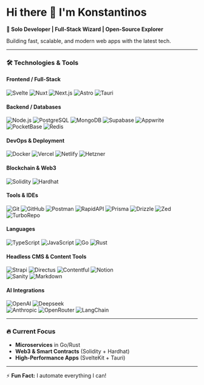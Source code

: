 # Hi there 👋 I'm Konstantinos  

**🚀 Solo Developer | Full-Stack Wizard | Open-Source Explorer**  

Building fast, scalable, and modern web apps with the latest tech.  

---

### 🛠 **Technologies & Tools**  

#### **Frontend / Full-Stack**  
![Svelte](https://img.shields.io/badge/-SvelteKit-FF3E00?logo=svelte&logoColor=white)
![Nuxt](https://img.shields.io/badge/-Nuxt-00DC82?logo=nuxt.js&logoColor=white)
![Next.js](https://img.shields.io/badge/-Next.js-000000?logo=next.js&logoColor=white)
![Astro](https://img.shields.io/badge/-Astro-FF5D01?logo=astro&logoColor=white)
![Tauri](https://img.shields.io/badge/-Tauri-FFC131?logo=tauri&logoColor=black)  

#### **Backend / Databases**  
![Node.js](https://img.shields.io/badge/-Node.js-339933?logo=node.js&logoColor=white)
![PostgreSQL](https://img.shields.io/badge/-PostgreSQL-4169E1?logo=postgresql&logoColor=white)
![MongoDB](https://img.shields.io/badge/-MongoDB-47A248?logo=mongodb&logoColor=white)
![Supabase](https://img.shields.io/badge/-Supabase-3ECF8E?logo=supabase&logoColor=white)
![Appwrite](https://img.shields.io/badge/-Appwrite-F02E65?logo=appwrite&logoColor=white)
![PocketBase](https://img.shields.io/badge/-PocketBase-5C45FF?logo=pocketbase&logoColor=white)
![Redis](https://img.shields.io/badge/-Redis-DC382D?logo=redis&logoColor=white)  

#### **DevOps & Deployment**  
![Docker](https://img.shields.io/badge/-Docker-2496ED?logo=docker&logoColor=white)
![Vercel](https://img.shields.io/badge/-Vercel-000000?logo=vercel&logoColor=white)
![Netlify](https://img.shields.io/badge/-Netlify-00C7B7?logo=netlify&logoColor=white)
![Hetzner](https://img.shields.io/badge/-Hetzner-D50C2D?logo=hetzner&logoColor=white)  

#### **Blockchain & Web3**  
![Solidity](https://img.shields.io/badge/-Solidity-363636?logo=solidity&logoColor=white)
![Hardhat](https://img.shields.io/badge/-Hardhat-FFF100?logo=hardhat&logoColor=black)  

#### **Tools & IDEs**  
![Git](https://img.shields.io/badge/-Git-F05032?logo=git&logoColor=white)
![GitHub](https://img.shields.io/badge/-GitHub-181717?logo=github&logoColor=white)
![Postman](https://img.shields.io/badge/-Postman-FF6C37?logo=postman&logoColor=white)
![RapidAPI](https://img.shields.io/badge/-RapidAPI-00AFF0?logo=rapidapi&logoColor=white)
![Prisma](https://img.shields.io/badge/-Prisma-2D3748?logo=prisma&logoColor=white)
![Drizzle](https://img.shields.io/badge/-DrizzleORM-4A6CF7?logo=drizzle&logoColor=white)
![Zed](https://img.shields.io/badge/-Zed_IDE-000000?logo=zed&logoColor=white)
![TurboRepo](https://img.shields.io/badge/-TurboRepo-EF4444?logo=turborepo&logoColor=white)

#### **Languages**  
![TypeScript](https://img.shields.io/badge/-TypeScript-3178C6?logo=typescript&logoColor=white)
![JavaScript](https://img.shields.io/badge/-JavaScript-F7DF1E?logo=javascript&logoColor=black)
![Go](https://img.shields.io/badge/-Go-00ADD8?logo=go&logoColor=white)
![Rust](https://img.shields.io/badge/-Rust-000000?logo=rust&logoColor=white)  

#### **Headless CMS & Content Tools**  
![Strapi](https://img.shields.io/badge/-Strapi-4945FF?logo=strapi&logoColor=white)
![Directus](https://img.shields.io/badge/-Directus-26A269?logo=directus&logoColor=white)
![Contentful](https://img.shields.io/badge/-Contentful-2478CC?logo=contentful&logoColor=white)
![Notion](https://img.shields.io/badge/-Notion_CMS-000000?logo=notion&logoColor=white)  
![Sanity](https://img.shields.io/badge/-Sanity-F03E2F?logo=sanity&logoColor=white)
![Markdown](https://img.shields.io/badge/-Markdown-000000?logo=markdown&logoColor=white)

#### **AI Integrations**  
![OpenAI](https://img.shields.io/badge/-OpenAI-412991?logo=openai&logoColor=white)
![Deepseek](https://img.shields.io/badge/-Deepseek-0D9276?logo=deepseek&logoColor=white)  
![Anthropic](https://img.shields.io/badge/-Anthropic-343434?logo=anthropic&logoColor=white)
![OpenRouter](https://img.shields.io/badge/-OpenRouter-5C45FF?logo=openrouter&logoColor=white)
![LangChain](https://img.shields.io/badge/-LangChain-00A67D?logo=langchain&logoColor=white)

---

### 🔥 **Current Focus**  
- **Microservices** in Go/Rust  
- **Web3 & Smart Contracts** (Solidity + Hardhat)  
- **High-Performance Apps** (SvelteKit + Tauri)  

---

⚡ **Fun Fact:** I automate everything I can!

